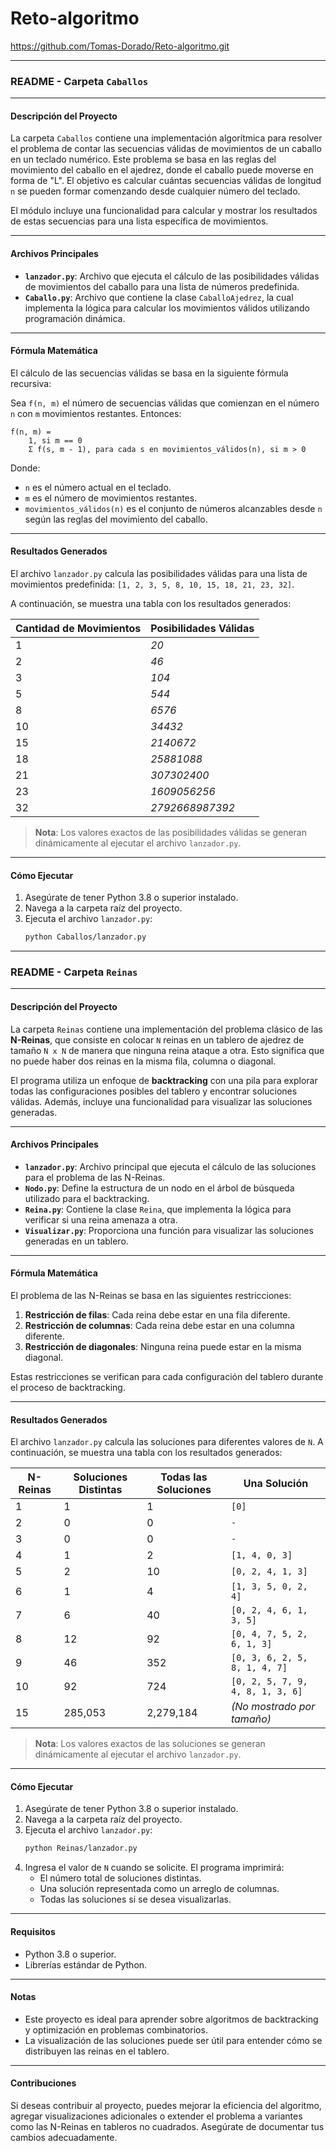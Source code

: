 # Reto-algoritmo

https://github.com/Tomas-Dorado/Reto-algoritmo.git

---

### README - Carpeta `Caballos`

---

#### **Descripción del Proyecto**
La carpeta `Caballos` contiene una implementación algorítmica para resolver el problema de contar las secuencias válidas de movimientos de un caballo en un teclado numérico. Este problema se basa en las reglas del movimiento del caballo en el ajedrez, donde el caballo puede moverse en forma de "L". El objetivo es calcular cuántas secuencias válidas de longitud `n` se pueden formar comenzando desde cualquier número del teclado.

El módulo incluye una funcionalidad para calcular y mostrar los resultados de estas secuencias para una lista específica de movimientos.

---

#### **Archivos Principales**
- **`lanzador.py`**: Archivo que ejecuta el cálculo de las posibilidades válidas de movimientos del caballo para una lista de números predefinida.
- **`Caballo.py`**: Archivo que contiene la clase `CaballoAjedrez`, la cual implementa la lógica para calcular los movimientos válidos utilizando programación dinámica.

---

#### **Fórmula Matemática**
El cálculo de las secuencias válidas se basa en la siguiente fórmula recursiva:

Sea `f(n, m)` el número de secuencias válidas que comienzan en el número `n` con `m` movimientos restantes. Entonces:

```
f(n, m) = 
    1, si m == 0
    Σ f(s, m - 1), para cada s en movimientos_válidos(n), si m > 0
```

Donde:
- `n` es el número actual en el teclado.
- `m` es el número de movimientos restantes.
- `movimientos_válidos(n)` es el conjunto de números alcanzables desde `n` según las reglas del movimiento del caballo.

---

#### **Resultados Generados**
El archivo `lanzador.py` calcula las posibilidades válidas para una lista de movimientos predefinida: `[1, 2, 3, 5, 8, 10, 15, 18, 21, 23, 32]`.

A continuación, se muestra una tabla con los resultados generados:

| **Cantidad de Movimientos** | **Posibilidades Válidas** |
|-----------------------------|---------------------------|
| 1                           | *20*   |
| 2                           | *46*   |
| 3                           | *104*   |
| 5                           | *544*   |
| 8                           | *6576*   |
| 10                          | *34432*   |
| 15                          | *2140672*   |
| 18                          | *25881088*   |
| 21                          | *307302400*   |
| 23                          | *1609056256*   |
| 32                          | *2792668987392*   |

> **Nota**: Los valores exactos de las posibilidades válidas se generan dinámicamente al ejecutar el archivo `lanzador.py`.

---

#### **Cómo Ejecutar**
1. Asegúrate de tener Python 3.8 o superior instalado.
2. Navega a la carpeta raíz del proyecto.
3. Ejecuta el archivo `lanzador.py`:
   ```bash
   python Caballos/lanzador.py
   ```

---

### README - Carpeta `Reinas`

---

#### **Descripción del Proyecto**
La carpeta `Reinas` contiene una implementación del problema clásico de las **N-Reinas**, que consiste en colocar `N` reinas en un tablero de ajedrez de tamaño `N x N` de manera que ninguna reina ataque a otra. Esto significa que no puede haber dos reinas en la misma fila, columna o diagonal.

El programa utiliza un enfoque de **backtracking** con una pila para explorar todas las configuraciones posibles del tablero y encontrar soluciones válidas. Además, incluye una funcionalidad para visualizar las soluciones generadas.

---

#### **Archivos Principales**
- **`lanzador.py`**: Archivo principal que ejecuta el cálculo de las soluciones para el problema de las N-Reinas.
- **`Nodo.py`**: Define la estructura de un nodo en el árbol de búsqueda utilizado para el backtracking.
- **`Reina.py`**: Contiene la clase `Reina`, que implementa la lógica para verificar si una reina amenaza a otra.
- **`Visualizar.py`**: Proporciona una función para visualizar las soluciones generadas en un tablero.

---

#### **Fórmula Matemática**
El problema de las N-Reinas se basa en las siguientes restricciones:
1. **Restricción de filas**: Cada reina debe estar en una fila diferente.
2. **Restricción de columnas**: Cada reina debe estar en una columna diferente.
3. **Restricción de diagonales**: Ninguna reina puede estar en la misma diagonal.

Estas restricciones se verifican para cada configuración del tablero durante el proceso de backtracking.

---

#### **Resultados Generados**
El archivo `lanzador.py` calcula las soluciones para diferentes valores de `N`. A continuación, se muestra una tabla con los resultados generados:

| **N-Reinas** | **Soluciones Distintas** | **Todas las Soluciones** | **Una Solución**       |
|--------------|---------------------------|---------------------------|-------------------------|
| 1            | 1                         | 1                         | `[0]`                  |
| 2            | 0                         | 0                         | `-`                    |
| 3            | 0                         | 0                         | `-`                    |
| 4            | 1                         | 2                         | `[1, 4, 0, 3]`         |
| 5            | 2                         | 10                        | `[0, 2, 4, 1, 3]`      |
| 6            | 1                         | 4                         | `[1, 3, 5, 0, 2, 4]`   |
| 7            | 6                         | 40                        | `[0, 2, 4, 6, 1, 3, 5]`|
| 8            | 12                        | 92                        | `[0, 4, 7, 5, 2, 6, 1, 3]` |
| 9            | 46                        | 352                       | `[0, 3, 6, 2, 5, 8, 1, 4, 7]` |
| 10           | 92                        | 724                       | `[0, 2, 5, 7, 9, 4, 8, 1, 3, 6]` |
| 15           | 285,053                   | 2,279,184                 | *(No mostrado por tamaño)* |

> **Nota**: Los valores exactos de las soluciones se generan dinámicamente al ejecutar el archivo `lanzador.py`.

---

#### **Cómo Ejecutar**
1. Asegúrate de tener Python 3.8 o superior instalado.
2. Navega a la carpeta raíz del proyecto.
3. Ejecuta el archivo `lanzador.py`:
   ```bash
   python Reinas/lanzador.py
   ```
4. Ingresa el valor de `N` cuando se solicite. El programa imprimirá:
   - El número total de soluciones distintas.
   - Una solución representada como un arreglo de columnas.
   - Todas las soluciones si se desea visualizarlas.

---

#### **Requisitos**
- Python 3.8 o superior.
- Librerías estándar de Python.

---

#### **Notas**
- Este proyecto es ideal para aprender sobre algoritmos de backtracking y optimización en problemas combinatorios.
- La visualización de las soluciones puede ser útil para entender cómo se distribuyen las reinas en el tablero.

---

#### **Contribuciones**
Si deseas contribuir al proyecto, puedes mejorar la eficiencia del algoritmo, agregar visualizaciones adicionales o extender el problema a variantes como las N-Reinas en tableros no cuadrados. Asegúrate de documentar tus cambios adecuadamente.
